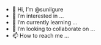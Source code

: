 - 👋 Hi, I’m @sunilgure
- 👀 I’m interested in ...
- 🌱 I’m currently learning ...
- 💞️ I’m looking to collaborate on ...
- 📫 How to reach me ...

<!---
sunilgure/sunilgure is a ✨ special ✨ repository because its `README.md` (this file) appears on your GitHub profile.
You can click the Preview link to take a look at your changes.
--->
